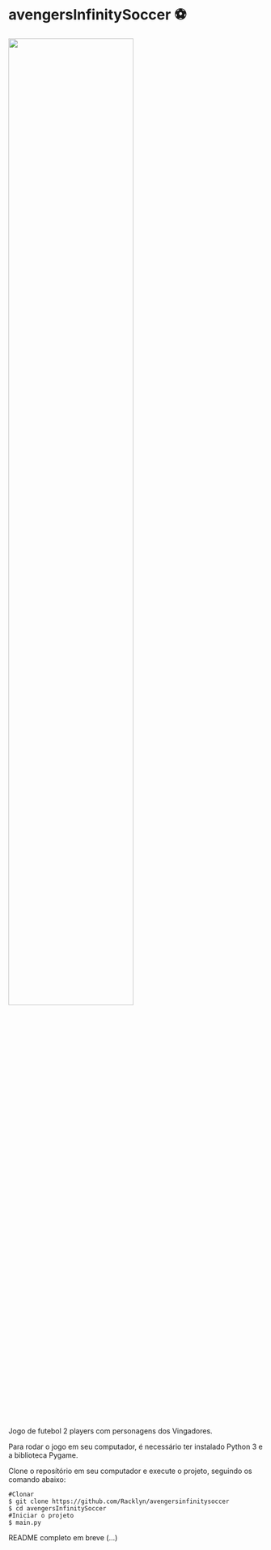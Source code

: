 # avengersInfinitySoccer ⚽️

<img src="/home/racklyn/Imagens/Captura de tela de 2022-02-15 20-09-38.png" width="70%">

Jogo de futebol 2 players com personagens dos Vingadores.

Para rodar o jogo em seu computador, é necessário ter instalado Python 3 e a biblioteca Pygame.

Clone o reposítório em seu computador e execute o projeto, seguindo os comando abaixo:
```shell
#Clonar 
$ git clone https://github.com/Racklyn/avengersinfinitysoccer
$ cd avengersInfinitySoccer
#Iniciar o projeto
$ main.py
```
README completo em breve (...)

